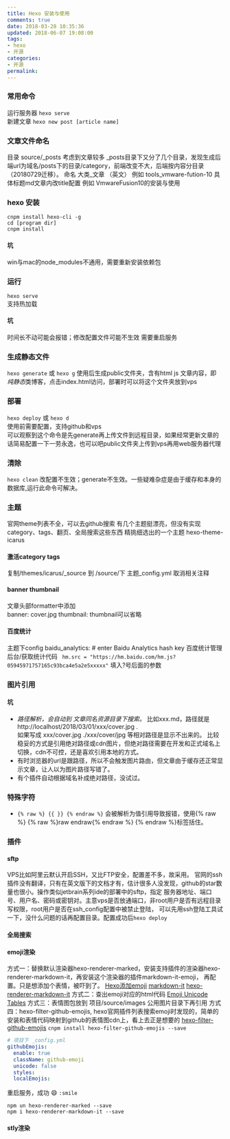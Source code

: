 ```yaml
---
title: Hexo 安装与使用
comments: true
date: 2018-03-28 10:35:36
updated: 2018-06-07 19:08:00
tags:
- hexo
- 开源
categories:
- 开源
permalink:
---
```


### 常用命令
运行服务器 `hexo serve`  
新建文章 `hexo new post [article name]`  



### 文章文件命名
目录 source/_posts 
考虑到文章较多
_posts目录下又分了几个目录，发现生成后端url为域名/posts下的目录/category，前端改变不大，后端按内容分目录（20180729迁移）。
命名 大类_文章 （英文）
例如 tools_vmware-fution-10
具体标题md文章内改title配置
例如 VmwareFusion10的安装与使用


### hexo 安装
`cnpm install hexo-cli -g`  
`cd [program dir]`  
`cnpm install`  
#### 坑
win与mac的node_modules不通用，需要重新安装依赖包

### 运行
`hexo serve`  
支持热加载
#### 坑
时间长不动可能会报错；修改配置文件可能不生效
需要重启服务

### 生成静态文件
`hexo generate` 或 `hexo g`
使用后生成public文件夹，含有html js 文章内容，即 *纯静态*类博客，点击index.html访问，部署时可以将这个文件夹放到vps
### 部署
`hexo deploy` 或 `hexo d`  
使用前需要配置，支持github和vps  
可以观察到这个命令是先generate再上传文件到远程目录，如果经常更新文章的话简易配置一下一劳永逸，也可以吧public文件夹上传到vps再用web服务器代理
### 清除
`hexo clean`
改配置不生效；generate不生效。一些疑难杂症是由于缓存和本身的数据库,运行此命令可解决。
### 主题
官网theme列表不全，可以去github搜索
有几个主题挺漂亮，但没有实现category、tags、翻页、全局搜索这些东西
精挑细选出的一个主题 hexo-theme-icarus  
#### 激活category tags
复制/themes/icarus/_source 到 /source/下
主题_config.yml 取消相关注释
#### banner thumbnail
文章头部formatter中添加  
banner: cover.jpg
thumbnail: 
thumbnail可以省略
#### 百度统计
主题下config
baidu_analytics: # enter Baidu Analytics hash key
百度统计管理后台/获取统计代码 ` hm.src = "https://hm.baidu.com/hm.js?05945971757165c93bca4e5a2e5xxxxx"` 填入?号后面的参数

### 图片引用
#### 坑
- *路径解析，会自动到 文章同名资源目录下搜索。* 比如xxx.md，路径就是 http://localhost/2018/03/01/xxx/cover.jpg .  
如果写成 xxx/cover.jpg  ./xxx/cover/jpg 等相对路径是显示不出来的。
比较稳妥的方式是引用绝对路径或cdn图片，但绝对路径需要在开发和正式域名上切换，cdn不可控，还是喜欢引用本地的方式。
- 有时浏览器的url是跟路径，所以不会触发图片路由，但文章由于缓存还正常显示文章，让人以为图片路径写错了。
- 有个插件自动根据域名补成绝对路径，没试过。

### 特殊字符
- `{% raw %} {{ }} {% endraw %}` 会被解析为值引用导致报错，使用{% raw %} {% raw %}raw endraw{% endraw %} {% endraw %}标签括住。


### 插件
#### sftp
VPS比如阿里云默认开启SSH，又比FTP安全，配置差不多，故采用。
官网的ssh插件没有翻译，只有在英文版下的文档才有，估计很多人没发现，github的star数量也很小。操作类似jetbrain系列ide的部署中的sftp，指定
服务器地址、端口号、用户名、密码或密钥对。主意vps是否放通端口，非root用户是否有远程目录写权限，root用户是否在ssh_config配置中被禁止登陆，
可以先用ssh登陆工具试一下，没什么问题的话再配置目录。配置成功后`hexo deploy`
#### 全局搜索
#### emoji渲染
方式一：替换默认渲染器hexo-renderer-marked，安装支持插件的渲染器hexo-renderer-markdown-it，再安装这个渲染器的插件markdown-it-emoji，
再配置。只是想添加个表情，被吓到了。
[Hexo添加emoji](http://very9s.net/post/hexo-support-emoji/#%E4%BD%BF%E7%94%A8markdown-it%E6%B8%B2%E6%9F%93)
[markdown-it](https://github.com/markdown-it/markdown-it)
[hexo-renderer-markdown-it](https://github.com/hexojs/hexo-renderer-markdown-it)
方式二：查出emoji对应的html代码
[Emoji Unicode Tables](https://apps.timwhitlock.info/emoji/tables/unicode)
方式三：表情图包放到 项目/source/images 公用图片目录下再引用
方式四：hexo-filter-github-emojis, hexo官网插件列表搜索emoji时发现的，简单的安装和表情代码映射到github的表情图cdn上，看上去正是想要的
[hexo-filter-github-emojis](https://github.com/crimx/hexo-filter-github-emojis)
`cnpm install hexo-filter-github-emojis --save`
```yaml
# 项目下 _config.yml
githubEmojis:
  enable: true
  className: github-emoji
  unicode: false
  styles:
  localEmojis:
```
重启服务，成功 :smile: `:smile`

```nodejs
npm un hexo-renderer-marked --save
npm i hexo-renderer-markdown-it --save
```
#### stly渲染

